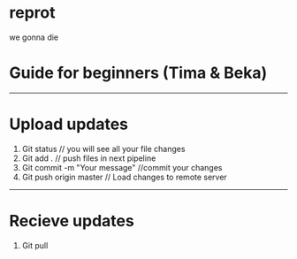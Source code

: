 # reprot
we gonna die

# Guide for beginners (Tima & Beka)
-------------------
# Upload updates
1. Git status // you will see all your file changes
2. Git add . // push files in next pipeline
3. Git commit -m "Your message" //commit your changes
4. Git push origin master // Load changes to remote server
-------------------

# Recieve updates
1. Git pull
